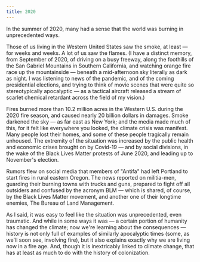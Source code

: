 ```yaml
---
title: 2020
---
```


In the summer of 2020, many had a sense that the world was burning in unprecedented ways.  

Those of us living in the Western United States saw the smoke, at least — for weeks and weeks. A lot of us saw the flames. (I have a distinct memory, from September of 2020, of driving on a busy freeway, along the foothills of the San Gabriel Mountains in Southern California, and watching orange fire race up the mountainside — beneath a mid-afternoon sky literally as dark as night. I was listening to news of the pandemic, and of the coming presidential elections, and trying to think of movie scenes that were quite so stereotypically apocalyptic — as a tactical aircraft released a stream of scarlet chemical retardant across the field of my vision.) 

Fires burned more than 10.2 million acres in the Western U.S. during the 2020 fire season, and caused nearly 20 billion dollars in damages. Smoke darkened the sky — as far east as New York; and the media made much of this, for it felt like everywhere you looked, the climate crisis was manifest. Many people lost their homes, and some of these people tragically remain unhoused. The extremity of the situation was increased by the public health and economic crises brought on by Covid-19 — and by social divisions, in the wake of the Black Lives Matter protests of June 2020, and leading up to November's election. 

Rumors flew on social media that members of "Antifa" had left Portland to start fires in rural eastern Oregon. The news reported on militia-men, guarding their burning towns with trucks and guns, prepared to fight off all outsiders and confused by the acronym BLM — which is shared, of course, by the Black Lives Matter movement, and another one of their longtime enemies, The Bureau of Land Management. 

As I said, it was easy to feel like the situation was unprecedented, even traumatic. And while in some ways it was — a certain portion of humanity has changed the climate; now we're learning about the consequences — history is not only full of examples of similarly apocalyptic times (some, as we'll soon see, involving fire), but it also explains exactly why we are living now in a fire age. And, though it is inextricably linked to climate change, that has at least as much to do with the history of colonization.
